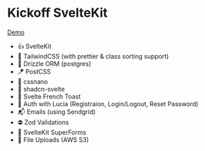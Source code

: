 # Kickoff SvelteKit

[Demo](https://kickoff-sveltekit.vercel.app)

- 👍 SvelteKit
- 💨 TailwindCSS (with prettier & class sorting support)
- 💾 Drizzle ORM (postgres)
- 🪁 PostCSS
- 🤏 cssnano
- 🎨 shadcn-svelte
- 🥪 Svelte French Toast
- 👥 Auth with Lucia (Registraion, Login/Logout, Reset Password)
- 📬 Emails (using Sendgrid)
- ⛔ Zod Validations
- 📄 SvelteKit SuperForms
- 📁 File Uploads (AWS S3)
